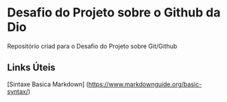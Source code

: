 # Desafio do Projeto sobre o Github da Dio
Repositório criad para o Desafio do Projeto sobre Git/Github

## Links Úteis

[Sintaxe Basica Markdown] (https://www.markdownguide.org/basic-syntax/)



